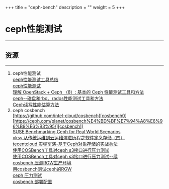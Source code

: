 +++
title = "ceph-bench"
description = ""
weight = 5
+++

[bench1]: https://blog.csdn.net/Motred_/article/details/52268225
[bench2]: https://ivanzz1001.github.io/records/post/ceph/2017/07/28/ceph-benchmark
[bench3]: http://www.cnblogs.com/sammyliu/p/5557666.html
[bench4]: http://www.cnblogs.com/Alysa-lrr/p/6027194.html
[bench5]: https://zhuanlan.zhihu.com/p/41909971

[cosbench0]: https://github.com/intel-cloud/cosbench
[cosbench1]: https://ceph.com/planet/cosbench%E4%BD%BF%E7%94%A8%E6%96%B9%E6%B3%95/
[cosbench2]: https://www.suse.com/media/presentation/TUT92092_benchmarking_ceph_for_real_world_scenarios.pdf
[cosbench3]: https://www.xsky.com/tec/20161019/
[cosbench4]: https://cloud.tencent.com/developer/article/1032859
[cosbench5]: https://www.cnblogs.com/landhu/p/5843282.html
[cosbench6]: https://www.cnblogs.com/landhu/p/5896829.html
[cosbench7]: https://www.cnblogs.com/bodhitree/p/6149581.html
[cosbench8]: http://strugglesquirrel.com/2018/03/15/%E7%94%A8cosbench%E6%B5%8B%E8%AF%95ceph%E7%9A%84RGW/
[cosbench9]: https://my.oschina.net/u/1169457/blog/740819
[cosbench10]: https://blog.csdn.net/ganggexiongqi/article/details/79136660

# ceph性能测试
**********
## 资源
**********
1. ceph性能测试  
[ceph性能测试工具总结][bench1]  
[ceph性能测试][bench2]  
[理解 OpenStack + Ceph （8）: 基本的 Ceph 性能测试工具和方法][bench3]  
[ceph--磁盘和rbd、rados性能测试工具和方法][bench4]  
[Ceph读写性能估算方法][bench5]  
2. ceph cosbench  
[https://github.com/intel-cloud/cosbench][cosbench0]  
[https://ceph.com/planet/cosbench%E4%BD%BF%E7%94%A8%E6%96%B9%E6%B3%95/][cosbench1]  
[SUSE Benchmarking Ceph for Real World Scenarios][cosbench2]  
[xksy 从传统运维到云运维演进历程之软件定义存储（四）][cosbench3]  
[tecentcloud 实弹军演-基于Ceph对象存储的实战兵法][cosbench4]  
[使用COSBench工具对ceph s3接口进行压力测试][cosbench5]  
[使用COSBench工具对ceph s3接口进行压力测试--续][cosbench6]  
[cosbench 压测RGW生产环境][cosbench7]  
[用cosbench测试ceph的RGW][cosbench8]  
[ceph 压力测试][cosbench9]  
[cosbench 部署配置][cosbench10]  